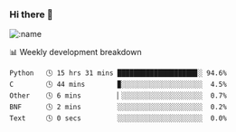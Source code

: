 ### Hi there 👋

<!--
**lv2020/lv2020** is a ✨ _special_ ✨ repository because its `README.md` (this file) appears on your GitHub profile.

Here are some ideas to get you started:

- 🔭 I’m currently working on ...
- 🌱 I’m currently learning ...
- 👯 I’m looking to collaborate on ...
- 🤔 I’m looking for help with ...
- 💬 Ask me about ...
- 📫 How to reach me: ...
- 😄 Pronouns: ...
- ⚡ Fun fact: ...
-->
![:name](https://count.getloli.com/get/@:lv2020)
 <!-- waka-box start -->
📊 Weekly development breakdown
```text
Python   🕓 15 hrs 31 mins ███████████████████▊░ 94.6%
C        🕓 44 mins        ▉░░░░░░░░░░░░░░░░░░░░  4.5%
Other    🕓 6 mins         ▏░░░░░░░░░░░░░░░░░░░░  0.7%
BNF      🕓 2 mins         ░░░░░░░░░░░░░░░░░░░░░  0.2%
Text     🕓 0 secs         ░░░░░░░░░░░░░░░░░░░░░  0.0%
```
<!-- Powered by https://github.com/YouEclipse/waka-box-go . -->
<!-- waka-box end -->
